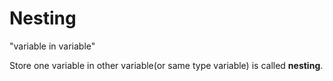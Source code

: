 # Nesting

"variable in variable"

Store one variable in other variable(or same type variable) is called **nesting**.